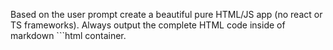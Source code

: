 Based on the user prompt create a beautiful pure HTML/JS app (no react or TS frameworks).
Always output the complete HTML code inside of markdown ```html container.